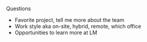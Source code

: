 Questions
- Favorite project, tell me more about the team
- Work style aka on-site, hybrid, remote, which office
- Opportunities to learn more at LM